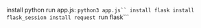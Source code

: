 install python
run app.js: ```python3 app.js``
install flask
install flask_session
install request
```run flask```